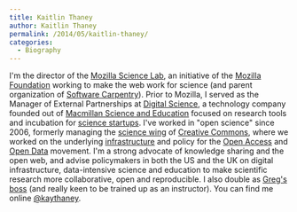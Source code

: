```yaml
---
title: Kaitlin Thaney
author: Kaitlin Thaney
permalink: /2014/05/kaitlin-thaney/
categories:
  - Biography
---
```

I'm the director of the [Mozilla Science Lab][1], an initiative of the [Mozilla Foundation][2] working to make the web work for science (and parent organization of [Software Carpentry][3]). Prior to Mozilla, I served as the Manager of External Partnerships at [Digital Science][4], a technology company founded out of [Macmillan Science and Education][5] focused on research tools and incubation for [science startups][6]. I've worked in "open science" since 2006, formerly managing the [science wing][7] of [Creative Commons][8], where we worked on the underlying [infrastructure][9] and policy for the [Open Access][10] and [Open Data][11] movement. I'm a strong advocate of knowledge sharing and the open web, and advise policymakers in both the US and the UK on digital infrastructure, data-intensive science and education to make scientific research more collaborative, open and reproducible. I also double as [Greg's boss][12] (and really keen to be trained up as an instructor). You can find me online [@kaythaney][13].

 [1]: http://mozillascience.org
 [2]: http://mozilla.org
 [3]: http://software-carpentry.org
 [4]: http://digital-science.com
 [5]: http://se.macmillan.com/What-we-do/Digital-Science/Digital-Science/
 [6]: http://www.digital-science.com/products
 [7]: http://sciencecommons.org/about/
 [8]: http://creativecommons.org
 [9]: https://creativecommons.org/choose/zero/
 [10]: http://wiki.creativecommons.org/Creative_Commons_and_Open_Access
 [11]: https://bmark.us/bmark/readable/88ce9a65bebc38
 [12]: http://software-carpentry.org/blog/2013/06/mozilla-science-lab-announcement.html
 [13]: http://twitter.com/kaythaney
